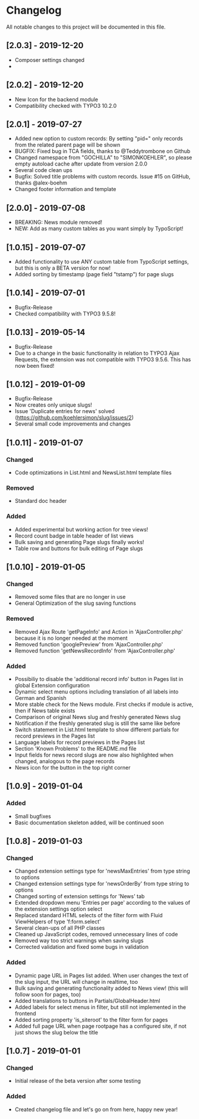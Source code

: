 # Changelog
All notable changes to this project will be documented in this file.

## [2.0.3] - 2019-12-20
- Composer settings changed
- 

## [2.0.2] - 2019-12-20
- New Icon for the backend module
- Compatibility checked with TYPO3 10.2.0

## [2.0.1] - 2019-07-27
- Added new option to custom records: By setting "pid=" only records from the related parent page will be shown
- BUGFIX: Fixed bug in TCA fields, thanks to @Teddytrombone on Github
- Changed namespace from "GOCHILLA" to "SIMONKOEHLER", so please empty autoload cache after update from version 2.0.0
- Several code clean ups
- Bugfix: Solved title problems with custom records. Issue #15 on GitHub, thanks @alex-boehm
- Changed footer information and template

## [2.0.0] - 2019-07-08
- BREAKING: News module removed!
- NEW: Add as many custom tables as you want simply by TypoScript!

## [1.0.15] - 2019-07-07
- Added functionality to use ANY custom table from TypoScript settings, but this is only a BETA version for now!
- Added sorting by timestamp (page field "tstamp") for page slugs

## [1.0.14] - 2019-07-01
- Bugfix-Release
- Checked compatibility with TYPO3 9.5.8!

## [1.0.13] - 2019-05-14
- Bugfix-Release
- Due to a change in the basic functionality in relation to TYPO3 Ajax Requests, the extension was not compatible with TYPO3 9.5.6. This has now been fixed!

## [1.0.12] - 2019-01-09
- Bugfix-Release
- Now creates only unique slugs!
- Issue 'Duplicate entries for news' solved (https://github.com/koehlersimon/slug/issues/2)
- Several small code improvements and changes

## [1.0.11] - 2019-01-07

### Changed
- Code optimizations in List.html and NewsList.html template files

### Removed
- Standard doc header

### Added
- Added experimental but working action for tree views!
- Record count badge in table header of list views
- Bulk saving and generating Page slugs finally works!
- Table row and buttons for bulk editing of Page slugs


## [1.0.10] - 2019-01-05

### Changed
- Removed some files that are no longer in use
- General Optimization of the slug saving functions

### Removed
- Removed Ajax Route 'getPageInfo' and Action in 'AjaxController.php' because it is no longer needed at the moment
- Removed function 'googlePreview' from 'AjaxController.php'
- Removed function 'getNewsRecordInfo' from 'AjaxController.php'

### Added
- Possibiliy to disable the 'additional record info' button in Pages list in global Extension configuration
- Dynamic select menu options including translation of all labels into German and Spanish
- More stable check for the News module. First checks if module is active, then if News table exists
- Comparison of original News slug and freshly generated News slug
- Notification if the freshly generated slug is still the same like before
- Switch statement in List.html template to show different partials for record previews in the Pages list
- Language labels for record previews in the Pages list
- Section 'Known Problems' to the README.md file
- Input fields for news record slugs are now also highlighted when changed, analogous to the page records
- News icon for the button in the top right corner


## [1.0.9] - 2019-01-04

### Added
- Small bugfixes
- Basic documentation skeleton added, will be continued soon


## [1.0.8] - 2019-01-03

### Changed
- Changed extension settings type for 'newsMaxEntries' from type string to options
- Changed extension settings type for 'newsOrderBy' from type string to options
- Changed sorting of extension settings for 'News' tab
- Extended dropdown menu 'Entries per page' according to the values of the extension settings option select
- Replaced standard HTML selects of the filter form with Fluid ViewHelpers of type 'f:form.select'
- Several clean-ups of all PHP classes
- Cleaned up JavaScript codes, removed unnecessary lines of code
- Removed way too strict warnings when saving slugs
- Corrected validation and fixed some bugs in validation

### Added
- Dynamic page URL in Pages list added. When user changes the text of the slug input, the URL will change in realtime, too
- Bulk saving and generating functionality added to News view! (this will follow soon for pages, too)
- Added translations to buttons in Partials/GlobalHeader.html
- Added labels for select menus in filter, but still not implemented in the frontend
- Added sorting property 'is_siteroot' to the filter form for pages
- Added full page URL when page rootpage has a configured site, if not just shows the slug below the title


## [1.0.7] - 2019-01-01

### Changed
- Initial release of the beta version after some testing

### Added
- Created changelog file and let's go on from here, happy new year!
